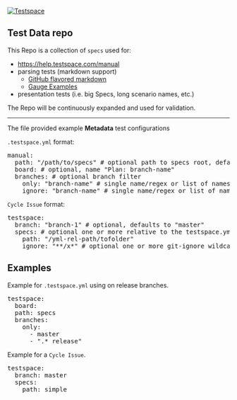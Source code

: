 [![Testspace](https://www.testspace.com/img/Testspace.png)](https://www.testspace.com)


## Test Data repo 

This Repo is a collection of `specs` used for:
  * https://help.testspace.com/manual
  * parsing tests (markdown support)
    * [GitHub flavored markdown](https://help.github.com/en/articles/basic-writing-and-formatting-syntax)
    * [Gauge Examples](https://github.com/getgauge-examples)
  * presentation tests (i.e. big Specs, long scenario names, etc.) 

The Repo will be continuously expanded and used for validation.

---

The file provided example **Metadata** test configurations

`.testspace.yml` format:

<pre>
manual:
  path: "/path/to/specs" # optional path to specs root, defaults to "specs"
  board: # optional, name "Plan: branch-name"
  branches: # optional branch filter
    only: "branch-name" # single name/regex or list of names. 
    ignore: "branch-name" # single name/regex or list of names. 
</pre>

`Cycle Issue` format:
<pre>
testspace:
  branch: "branch-1" # optional, defaults to "master"
  specs: # optional one or more relative to the testspace.yml "path" sub-paths
    path: "/yml-rel-path/tofolder"
    ignore: "**/x*" # optional one or more git-ignore wildcard patterns
</pre>

## Examples
 
Example for `.testspace.yml` using on release branches. 

<pre>
testspace:
  board:
  path: specs
  branches:
    only: 
      - master
      - ".*_release"
</pre>

Example for a `Cycle Issue`.

<pre>
testspace:
  branch: master 
  specs: 
    path: simple
</pre>
 

